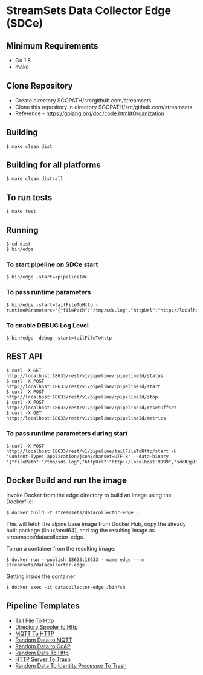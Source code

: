 # StreamSets Data Collector Edge (SDCe)

## Minimum Requirements

* Go 1.8
* make


## Clone Repository

* Create directory $GOPATH/src/github.com/streamsets
* Clone this repository in directory $GOPATH/src/github.com/streamsets
* Reference - https://golang.org/doc/code.html#Organization

## Building
    $ make clean dist

## Building for all platforms

    $ make clean dist-all

## To run tests

    $ make test

## Running

    $ cd dist
    $ bin/edge

### To start pipeline on SDCe start

    $ bin/edge -start=<pipelineId>

### To pass runtime parameters

    $ bin/edge -start=tailFileToHttp -runtimeParameters='{"filePath":"/tmp/sds.log","httpUrl":"http://localhost:9999","sdcAppId":"sde"}'

### To enable DEBUG Log Level

    $ bin/edge -debug -start=tailFileToHttp

## REST API

    $ curl -X GET http://localhost:18633/rest/v1/pipeline/:pipelineId/status
    $ curl -X POST http://localhost:18633/rest/v1/pipeline/:pipelineId/start
    $ curl -X POST http://localhost:18633/rest/v1/pipeline/:pipelineId/stop
    $ curl -X POST http://localhost:18633/rest/v1/pipeline/:pipelineId/resetOffset
    $ curl -X GET http://localhost:18633/rest/v1/pipeline/:pipelineId/metrics

### To pass runtime parameters during start

    $ curl -X POST http://localhost:18633/rest/v1/pipeline/tailFileToHttp/start -H 'Content-Type: application/json;charset=UTF-8' --data-binary '{"filePath":"/tmp/sds.log","httpUrl":"http://localhost:9999","sdcAppId":"sde"}'

## Docker Build and run the image


Invoke Docker from the edge directory to build an image using the Dockerfile:


    $ docker build -t streamsets/datacollector-edge .


This will fetch the alpine base image from Docker Hub, copy the already built package (linux/amd64), and tag the resulting image as streamsets/datacollector-edge.


To run a container from the resulting image:

    $ docker run --publish 18633:18633 --name edge --rm streamsets/datacollector-edge

Getting inside the container

    $ docker exec -it datacollector-edge /bin/sh


## Pipeline Templates

* [Tail File To Http](data/pipelines/tailFileToHttp)
* [Directory Spooler to Http](data/pipelines/directoryToHttp)
* [MQTT To HTTP](data/pipelines/mqttToHttp)
* [Random Data to MQTT](data/pipelines/randomToMqtt)
* [Random Data to CoAP](data/pipelines/randomToCoap)
* [Random Data To Http](data/pipelines/randomToHttp)
* [HTTP Server To Trash](data/pipelines/httpServerToTrash)
* [Random Data To Identity Processor To Trash](data/pipelines/randomToIdentityToTrash)



